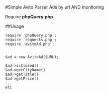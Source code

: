 #Simple Avito Parser Ads by url AND monitoring

Require **phpQuery.php**

##Usage

	require 'phpQuery.php';
	require 'requests.php';
	require 'avitoAd.php';


	$ad = new AvitoAd($URL);

	$ad->isClosed()
	$ad->getCityName()
	$ad->getTitle()
	$ad->getPrice()
	...
	etc